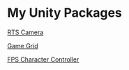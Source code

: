 # My Unity Packages
 
[RTS Camera](RTSCamera/README.md)

[Game Grid](GameGrid/README.md)

[FPS Character Controller](FpsCharacterController/README.md)